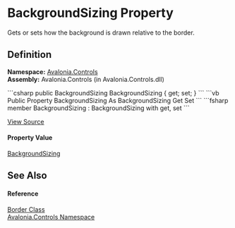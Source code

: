 # BackgroundSizing Property


Gets or sets how the background is drawn relative to the border.



## Definition
**Namespace:** <a href="N_Avalonia_Controls">Avalonia.Controls</a>  
**Assembly:** Avalonia.Controls (in Avalonia.Controls.dll)

<Tabs groupId="api-code-preview">
<TabItem value="csharp" label="C#">
```csharp
public BackgroundSizing BackgroundSizing { get; set; }
```
</TabItem>
<TabItem value="vb" label="VB">
```vb
Public Property BackgroundSizing As BackgroundSizing
	Get
	Set
```
</TabItem>
<TabItem value="fsharp" label="F#">
```fsharp
member BackgroundSizing : BackgroundSizing with get, set
```
</TabItem>
</Tabs>



<a href="https://github.com/AvaloniaUI/Avalonia/tree/master/src/Avalonia.Controls/Border.cs#L108" title="View the source code">View Source</a>



#### Property Value
<a href="T_Avalonia_Media_BackgroundSizing">BackgroundSizing</a>

## See Also


#### Reference
<a href="T_Avalonia_Controls_Border">Border Class</a>  
<a href="N_Avalonia_Controls">Avalonia.Controls Namespace</a>  

